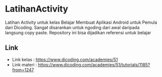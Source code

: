# LatihanActivity
Latihan Activity untuk kelas Belajar Membuat Aplikasi Android untuk Pemula dari Dicoding. Sangat disarankan untuk ngoding dari awal daripada langsung copy paste. Repository ini bisa dijadikan referensi untuk belajar

## Link
* Link kelas : https://www.dicoding.com/academies/51 
* Link materi : https://www.dicoding.com/academies/51/tutorials/1185?from=1247 
